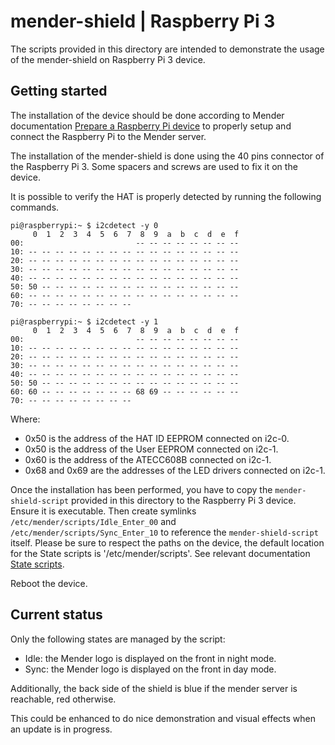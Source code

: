 # mender-shield | Raspberry Pi 3

The scripts provided in this directory are intended to demonstrate the usage of the mender-shield on Raspberry Pi 3 device.


## Getting started

The installation of the device should be done according to Mender documentation [Prepare a Raspberry Pi device](https://docs.mender.io/get-started/preparation/prepare-a-raspberry-pi-device) to properly setup and connect the Raspberry Pi to the Mender server.

The installation of the mender-shield is done using the 40 pins connector of the Raspberry Pi 3. Some spacers and screws are used to fix it on the device.

It is possible to verify the HAT is properly detected by running the following commands.

```
pi@raspberrypi:~ $ i2cdetect -y 0
     0  1  2  3  4  5  6  7  8  9  a  b  c  d  e  f
00:                         -- -- -- -- -- -- -- -- 
10: -- -- -- -- -- -- -- -- -- -- -- -- -- -- -- -- 
20: -- -- -- -- -- -- -- -- -- -- -- -- -- -- -- -- 
30: -- -- -- -- -- -- -- -- -- -- -- -- -- -- -- -- 
40: -- -- -- -- -- -- -- -- -- -- -- -- -- -- -- -- 
50: 50 -- -- -- -- -- -- -- -- -- -- -- -- -- -- -- 
60: -- -- -- -- -- -- -- -- -- -- -- -- -- -- -- -- 
70: -- -- -- -- -- -- -- --

pi@raspberrypi:~ $ i2cdetect -y 1
     0  1  2  3  4  5  6  7  8  9  a  b  c  d  e  f
00:                         -- -- -- -- -- -- -- -- 
10: -- -- -- -- -- -- -- -- -- -- -- -- -- -- -- -- 
20: -- -- -- -- -- -- -- -- -- -- -- -- -- -- -- -- 
30: -- -- -- -- -- -- -- -- -- -- -- -- -- -- -- -- 
40: -- -- -- -- -- -- -- -- -- -- -- -- -- -- -- -- 
50: 50 -- -- -- -- -- -- -- -- -- -- -- -- -- -- -- 
60: 60 -- -- -- -- -- -- -- 68 69 -- -- -- -- -- -- 
70: -- -- -- -- -- -- -- --
```

Where:
* 0x50 is the address of the HAT ID EEPROM connected on i2c-0.
* 0x50 is the address of the User EEPROM connected on i2c-1.
* 0x60 is the address of the ATECC608B connected on i2c-1.
* 0x68 and 0x69 are the addresses of the LED drivers connected on i2c-1.

Once the installation has been performed, you have to copy the `mender-shield-script` provided in this directory to the Raspberry Pi 3 device. Ensure it is executable.
Then create symlinks `/etc/mender/scripts/Idle_Enter_00` and `/etc/mender/scripts/Sync_Enter_10` to reference the `mender-shield-script` itself. Please be sure to respect the paths on the device, the default location for the State scripts is '/etc/mender/scripts'. See relevant documentation [State scripts](https://docs.mender.io/artifact-creation/state-scripts).

Reboot the device.


## Current status

Only the following states are managed by the script:
* Idle: the Mender logo is displayed on the front in night mode.
* Sync: the Mender logo is displayed on the front in day mode.

Additionally, the back side of the shield is blue if the mender server is reachable, red otherwise.

This could be enhanced to do nice demonstration and visual effects when an update is in progress.
